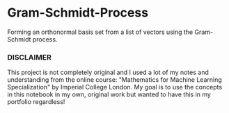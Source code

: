 # Gram-Schmidt-Process
Forming an orthonormal basis set from a list of vectors using the Gram-Schmidt process. 

### DISCLAIMER
This project is not completely original and I used a lot of my notes and understanding from the online course: "Mathematics for Machine Learning Specialization" by Imperial College London. My goal is to use the concepts in this notebook in my own, original work but wanted to have this in my portfolio regardless!
